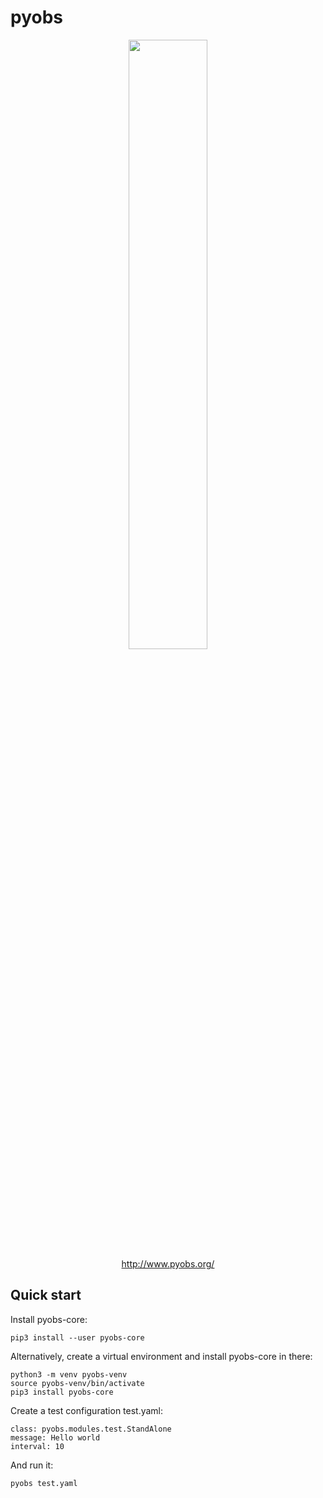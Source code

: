 pyobs
=====

<div style="text-align: center;">
  <a href="https://www.pyobs.org/">
    <img src="https://github.com/pyobs/pyobs-core/blob/master/docs/source/_static/pyobs.png?raw=True" 
         style="width: 50%; max-width: 500px"/><br/>
    http://www.pyobs.org/
  </a>
</div>


Quick start
-----------

Install pyobs-core:

    pip3 install --user pyobs-core
    
Alternatively, create a virtual environment and install pyobs-core in there:

    python3 -m venv pyobs-venv
    source pyobs-venv/bin/activate
    pip3 install pyobs-core
    
Create a test configuration test.yaml:

    class: pyobs.modules.test.StandAlone
    message: Hello world
    interval: 10
      
And run it:
   
    pyobs test.yaml

